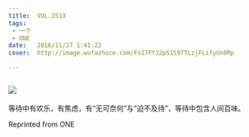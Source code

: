 ```yaml
---
title:	VOL.1513
tags:
 - 一个
 - ONE
date:	2016/11/27 1:41:22
cover:	http://image.wufazhuce.com/Fs27FYJ2pS1S9TTLzjFLifyUn9Rp

---
```

![](http://image.wufazhuce.com/Fs27FYJ2pS1S9TTLzjFLifyUn9Rp)
---

等待中有欢乐，有焦虑，有“无可奈何”与“迫不及待”，等待中包含人间百味。
 
Reprinted from ONE
